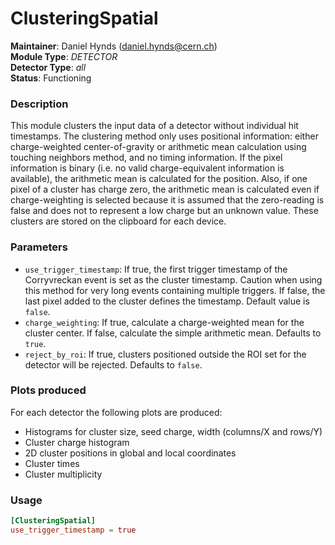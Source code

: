 # ClusteringSpatial
**Maintainer**: Daniel Hynds (<daniel.hynds@cern.ch>)  
**Module Type**: *DETECTOR*  
**Detector Type**: *all*  
**Status**: Functioning

### Description
This module clusters the input data of a detector without individual hit timestamps.
The clustering method only uses positional information: either charge-weighted center-of-gravity or arithmetic mean calculation using touching neighbors method, and no timing information.
If the pixel information is binary (i.e. no valid charge-equivalent information is available), the arithmetic mean is calculated for the position.
Also, if one pixel of a cluster has charge zero, the arithmetic mean is calculated even if charge-weighting is selected because it is assumed that the zero-reading is false and does not to represent a low charge but an unknown value.
These clusters are stored on the clipboard for each device.

### Parameters
* `use_trigger_timestamp`: If true, the first trigger timestamp of the Corryvreckan event is set as the cluster timestamp. Caution when using this method for very long events containing multiple triggers. If false, the last pixel added to the cluster defines the timestamp. Default value is `false`.
* `charge_weighting`: If true, calculate a charge-weighted mean for the cluster center. If false, calculate the simple arithmetic mean. Defaults to `true`.
* `reject_by_roi`: If true, clusters positioned outside the ROI set for the detector will be rejected. Defaults to `false`.

### Plots produced
For each detector the following plots are produced:

* Histograms for cluster size, seed charge, width (columns/X and rows/Y)
* Cluster charge histogram
* 2D cluster positions in global and local coordinates
* Cluster times
* Cluster multiplicity

### Usage
```toml
[ClusteringSpatial]
use_trigger_timestamp = true
```
